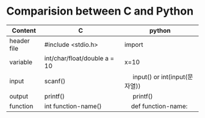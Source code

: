 
# Comparision between C and Python

Content | C | python
--- | --- | ------------------
header file | #include <stdio.h>   |     import <function-name>
variable | int/char/float/double a = 10  |   x=10
input | scanf()              |     input() or int(input(문자열))
output | printf()             |     printf()
function | int function-name()  |     def function-name:

